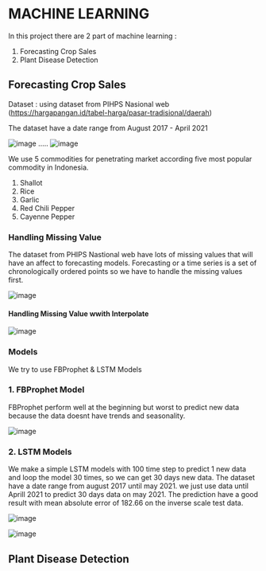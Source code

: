 
# MACHINE LEARNING

  In this project there are 2 part of machine learning :
  1. Forecasting Crop Sales
  2. Plant Disease Detection


  ## Forecasting Crop Sales


   Dataset :  using dataset from PIHPS Nasional web (https://hargapangan.id/tabel-harga/pasar-tradisional/daerah) 

   The dataset  have a date range from August 2017 - April 2021

   ![image](https://user-images.githubusercontent.com/51345434/121324873-561e1e80-c93b-11eb-91c4-54d0470014ce.png)
      .....
      ![image](https://user-images.githubusercontent.com/51345434/121325237-a1d0c800-c93b-11eb-80a8-9447310efd36.png)

We use 5 commodities for penetrating market according five most popular commodity in Indonesia.
1. Shallot
2. Rice
3. Garlic 
4. Red Chili Pepper
5. Cayenne Pepper

### Handling Missing Value
The dataset from PHIPS Nastional web have lots of missing values that will have an affect  to forecasting models. Forecasting or a time series is a set of chronologically ordered points so we have to handle the missing values first.

![image](https://user-images.githubusercontent.com/51345434/121326497-d2fdc800-c93c-11eb-91b5-50cee40d39af.png)

#### Handling Missing Value wwith Interpolate

![image](https://user-images.githubusercontent.com/51345434/121326573-e27d1100-c93c-11eb-9d97-28af72ac10fd.png)

### Models
We try to use FBProphet & LSTM Models
### 1. FBProphet Model 
FBProphet perform well at the beginning but worst to predict new data because the data doesnt have trends and seasonality.

![image](https://user-images.githubusercontent.com/51345434/121327757-ef4e3480-c93d-11eb-9172-2b94224b8d4d.png)

### 2. LSTM Models
We make a simple LSTM models with 100 time step to predict 1 new data and loop the model 30 times, so we can get 30 days new data.
The dataset have a date range from august 2017 until may 2021. we just use data until Aprill 2021 to predict 30 days data on may 2021. The prediction have a good result with mean absolute error of 182.66 on the inverse scale test data. 

![image](https://user-images.githubusercontent.com/51345434/121328937-f295f000-c93e-11eb-8975-50eb03955736.png)

![image](https://user-images.githubusercontent.com/51345434/121329115-1ce7ad80-c93f-11eb-8351-cafedcbcef2f.png)


## Plant Disease Detection





